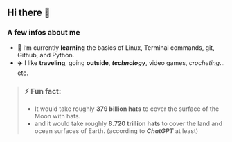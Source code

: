 ## Hi there 👋

### A few infos about me

- 🌱 I’m currently **learning** the basics of Linux, Terminal commands, git, Github, and Python.
- ✈️ I like **traveling**, going **outside**, ***technology***, video games, *crocheting*... etc. 

> ### ⚡ Fun fact:
> 
> - It would take roughly **379 billion hats** to cover the surface of the Moon with hats.
> - and it would take roughly **8.720 trillion hats** to cover the land and ocean surfaces of Earth.
> (according to ***ChatGPT*** at least)
